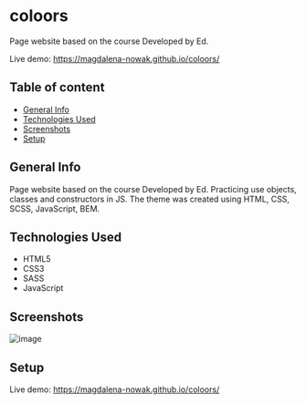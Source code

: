 # coloors

Page website based on the course Developed by Ed.

Live demo: https://magdalena-nowak.github.io/coloors/

## Table of content

* [General Info](#general-info)
* [Technologies Used](#technologies-used)
* [Screenshots](#screenshots)
* [Setup](#setup)

## General Info
Page website based on the course Developed by Ed. Practicing use objects, classes and constructors in JS. 
The theme was created using HTML, CSS, SCSS, JavaScript, BEM.

## Technologies Used

* HTML5
* CSS3
* SASS
* JavaScript


## Screenshots

![image](https://user-images.githubusercontent.com/70846864/126466538-61a8be02-f33e-4f51-8e18-9e364dca46b3.png)

## Setup
Live demo: https://magdalena-nowak.github.io/coloors/

